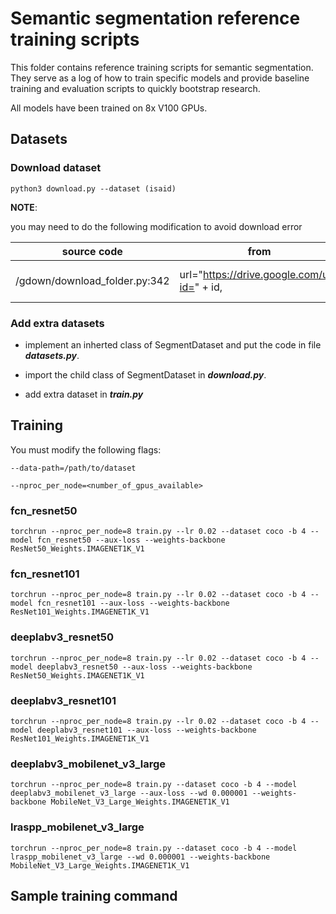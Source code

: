 # Semantic segmentation reference training scripts

This folder contains reference training scripts for semantic segmentation.
They serve as a log of how to train specific models and provide baseline
training and evaluation scripts to quickly bootstrap research.

All models have been trained on 8x V100 GPUs.

## Datasets

### Download dataset

```shell
python3 download.py --dataset (isaid)
```

**NOTE**:

you may need to do the following modification to avoid download error

| source code | from  | to |
|-------------|-------|----|
| <site-package>/gdown/download_folder.py:342 | url="https://drive.google.com/uc?id=" + id, | url="https://drive.google.com/uc?export=download&confirm=pbef&id=" + id, |

### Add extra datasets

- implement an inherted class of SegmentDataset and put the code in file ***datasets.py***.

- import the child class of SegmentDataset in ***download.py***.

- add extra dataset in ***train.py***

## Training

You must modify the following flags:

`--data-path=/path/to/dataset`

`--nproc_per_node=<number_of_gpus_available>`

### fcn_resnet50
```
torchrun --nproc_per_node=8 train.py --lr 0.02 --dataset coco -b 4 --model fcn_resnet50 --aux-loss --weights-backbone ResNet50_Weights.IMAGENET1K_V1
```

### fcn_resnet101
```
torchrun --nproc_per_node=8 train.py --lr 0.02 --dataset coco -b 4 --model fcn_resnet101 --aux-loss --weights-backbone ResNet101_Weights.IMAGENET1K_V1
```

### deeplabv3_resnet50
```
torchrun --nproc_per_node=8 train.py --lr 0.02 --dataset coco -b 4 --model deeplabv3_resnet50 --aux-loss --weights-backbone ResNet50_Weights.IMAGENET1K_V1
```

### deeplabv3_resnet101
```
torchrun --nproc_per_node=8 train.py --lr 0.02 --dataset coco -b 4 --model deeplabv3_resnet101 --aux-loss --weights-backbone ResNet101_Weights.IMAGENET1K_V1
```

### deeplabv3_mobilenet_v3_large
```
torchrun --nproc_per_node=8 train.py --dataset coco -b 4 --model deeplabv3_mobilenet_v3_large --aux-loss --wd 0.000001 --weights-backbone MobileNet_V3_Large_Weights.IMAGENET1K_V1
```

### lraspp_mobilenet_v3_large
```
torchrun --nproc_per_node=8 train.py --dataset coco -b 4 --model lraspp_mobilenet_v3_large --wd 0.000001 --weights-backbone MobileNet_V3_Large_Weights.IMAGENET1K_V1
```

## Sample training command

